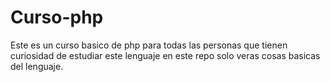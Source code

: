 # Curso-php
Este es un curso basico de php para todas las personas que tienen curiosidad de estudiar este lenguaje en este repo solo veras cosas basicas del lenguaje. 
